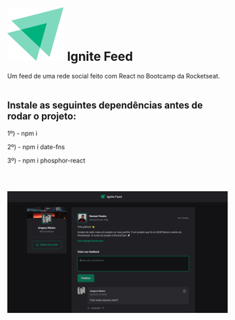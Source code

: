 # <img src="https://raw.githubusercontent.com/gregoryi2/ignite_feed/bd5db7436e9b278e079dfb33757acf506f9255ff/src/assets/ignite-logo.svg"> Ignite Feed

Um feed de uma rede social feito com React no Bootcamp da Rocketseat.
<br><br>

<h2>Instale as seguintes dependências antes de rodar o projeto:</h2>

1º) - npm i

2º) - npm i date-fns

3º) - npm i phosphor-react

<br><br>

<img src="https://raw.githubusercontent.com/gregoryi2/ignite_feed/master/img.png">

<br><br>
